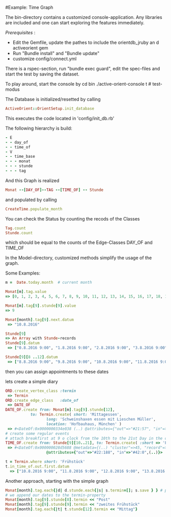 #Example: Time Graph

The bin-directory contains a customized console-application. 
Any libraries are included and one can start exploring the features immediately.

*Prerequisites* : 
* Edit the Gemfile, update the pathes to include the orientdb_jruby an d activeorient gem
* Run "Bundle install" and "Bundle update"
* customize config/connect.yml

There is a rspec-section, run "bundle exec guard", edit the spec-files and start the test by saving the dataset.

To play around, start the console by
  cd bin
  ./active-orient-console t  # test-modus

The Database is initialized/resetted by calling

```ruby
ActiveOrient::OrientSetup.init_database
```

This executes the code located in 'config/init_db.rb'

The following hierarchy is build:

```ruby
- E
- - day_of
- - time_of
- V
- - time_base
- - - monat
- - - stunde
- - - tag
```
And this Graph is realized

```ruby
Monat --[DAY_OF]--TAG --[TIME_OF] -- Stunde
```
and populated by calling 

```ruby
CreateTime.populate_month
```

You can check the Status by counting the recods of the Classes

```ruby
Tag.count 
Stunde.count
```
which should be equal to the counts of the Edge-Classes DAY_OF and TIME_OF

In the Model-directory, customized methods simplify the usage of the graph.

Some Examples:

```ruby
m =  Date.today.month  # current month

Monat[m].tag.value
=> [0, 1, 2, 3, 4, 5, 6, 7, 8, 9, 10, 11, 12, 13, 14, 15, 16, 17, 18, 19, 20, 21, 22, 23, 24, 25, 26, 27, 28, 29, 30, 31] 

Monat[m].tag[9].stunde[9].value
=> 9

Monat[month].tag[9].next.datum
 => "10.8.2016" 

Stunde[9]
=> An Array with Stunde-records 
Stunde[9].datum
 => ["0.8.2016 9:00", "1.8.2016 9:00", "2.8.2016 9:00", "3.8.2016 9:00", "4.8.2016 9:00", "5.8.2016 9:00", "6.8.2016 9:00", "7.8.2016 9:00", "8.8.2016 9:00", "9.8.2016 9:00", "10.8.2016 9:00", "11.8.2016 9:00", "12.8.2016 9:00", "13.8.2016 9:00", "14.8.2016 9:00", "15.8.2016 9:00", "16.8.2016 9:00", "17.8.2016 9:00", "18.8.2016 9:00", "19.8.2016 9:00", "20.8.2016 9:00", "21.8.2016 9:00", "22.8.2016 9:00", "23.8.2016 9:00", "24.8.2016 9:00", "25.8.2016 9:00", "26.8.2016 9:00", "27.8.2016 9:00", "28.8.2016 9:00", "29.8.2016 9:00", "30.8.2016 9:00", "31.8.2016 9:00"]

Stunde[9][8 ..12].datum
 => ["8.8.2016 9:00", "9.8.2016 9:00", "10.8.2016 9:00", "11.8.2016 9:00", "12.8.2016 9:00"] 

```

then you can assign appointments to these dates


lets create a simple diary

```ruby
ORD.create_vertex_class :termin
 => Termin
ORD.create_edge_class   :date_of
 => DATE_OF
DATE_OF.create from: Monat[m].tag[9].stunde[12], 
	       to: Termin.create( short: 'Mittagessen', 
				  long: 'Schweinshaxen essen mit Lieschen Müller', 
				  location: 'Hofbauhaus, München' )
 => #<DateOf:0x0000000334e038 (..) @attributes={"out"=>"#21:57", "in"=>"#41:0", (..)}> 
# create some regular events
# attach breakfirst at 9 o clock from the 10th to the 21st Day in the current month
TIME_OF.create from: Stunde[9][10..21], to: Termin.create( :short => 'Frühstück' )
 => #<DateOf:0x000000028d5688 @metadata={(..) "cluster"=>45, "record"=>8}, 
			      @attributes={"out"=>"#22:188", "in"=>"#42:0",(..)}>

t = Termin.where short: 'Frühstück'
t.in_time_of.out.first.datum
  => ["10.8.2016 9:00", "11.8.2016 9:00", "12.8.2016 9:00", "13.8.2016 9:00", "14.8.2016 9:00", "15.8.2016 9:00", "16.8.2016 9:00", "17.8.2016 9:00", "18.8.2016 9:00", "19.8.2016 9:00", "20.8.2016 9:00", "21.8.2016 9:00"]


```


Another approach, starting with the simple graph 



```ruby
Monat[month].tag.each{|d| d.stunde.each{|s| s.termin=[]; s.save } } # populate hour-vertices 
# we append our dates to the termin-property
Monat[month].tag[9].stunde[8].termin << "Post"
Monat[month].tag[9].stunde[9].termin << "zweites Frühstück"
Monat[month].tag.each{|t| t.stunde[12].termin << "Mittag"}
```







